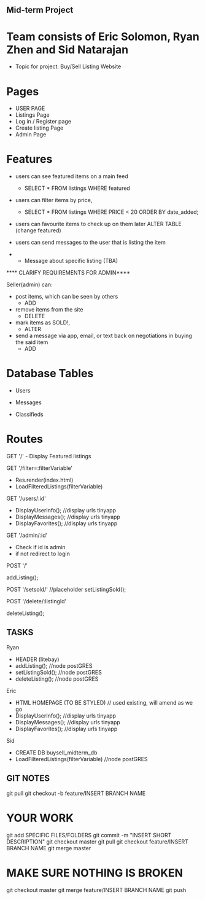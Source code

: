 ## Mid-term Project
# Team consists of Eric Solomon, Ryan Zhen and Sid Natarajan

- Topic for project: 
Buy/Sell Listing Website

# Pages

- USER PAGE
- Listings Page
- Log in / Register page
- Create listing Page
- Admin Page

# Features

- users can see featured items on a main feed
  - SELECT * FROM listings WHERE featured
- users can filter items by price,
  - SELECT * FROM listings WHERE PRICE < 20 ORDER BY date_added;
- users can favourite items to check up on them later
  ALTER TABLE (change featured)
- users can send messages to the user that is listing the item

- - Message about specific listing (TBA) 

**** CLARIFY REQUIREMENTS FOR ADMIN****

Seller(admin) can:

- post items, which can be seen by others
  - ADD 
- remove items from the site
  - DELETE
- mark items as SOLD!,
  - ALTER
- send a message via app, email, or text back on negotiations in buying the said item 
  - ADD

# Database Tables

- Users

- Messages

- Classifieds

# Routes

GET '/' - Display Featured listings

GET '/filter=:filterVariable'
- Res.render(index.html)
- LoadFilteredListings(filterVariable)

GET '/users/:id'
- DisplayUserInfo(); //display urls tinyapp
- DisplayMessages(); //display urls tinyapp
- DisplayFavorites(); //display urls tinyapp

GET '/admin/:id'

- Check if id is admin
- if not redirect to login

POST '/'

addListing();

POST '/setsold/'
//placeholder
setListingSold();

POST '/delete/:listingId'

deleteListing();

## TASKS

Ryan
- HEADER (litebay)
- addListing(); //node postGRES
- setListingSold(); //node postGRES
- deleteListing(); //node postGRES

Eric
- HTML HOMEPAGE (TO BE STYLED) // used existing, will amend as we go
- DisplayUserInfo(); //display urls tinyapp
- DisplayMessages(); //display urls tinyapp
- DisplayFavorites(); //display urls tinyapp

Sid

- CREATE DB buysell_midterm_db
- LoadFilteredListings(filterVariable) //node postGRES

## GIT NOTES

git pull
git checkout -b feature/INSERT BRANCH NAME

# YOUR WORK

git add SPECIFIC FILES/FOLDERS
git commit -m "INSERT SHORT DESCRIPTION"
git checkout master
git pull
git checkout feature/INSERT BRANCH NAME
git merge master

# MAKE SURE NOTHING IS BROKEN

git checkout master
git merge feature/INSERT BRANCH NAME
git push
